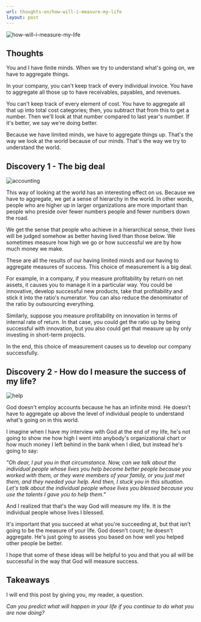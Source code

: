 ```yaml
---
url: thoughts-on/how-will-i-measure-my-life
layout: post
---
```


![how-will-i-measure-my-life][how-will-i-measure-my-life]

## Thoughts

You and I have finite minds. When we try to understand what's going on, we have to aggregate things.

In your company, you can't keep track of every individual invoice. You have to aggregate all those up to have receivables, payables, and revenues.

You can't keep track of every element of cost. You have to aggregate all that up into total cost categories; then, you subtract that from this to get a number. Then we'll look at that number compared to last year's number. If it's better, we say we're doing better.

Because we have limited minds, we have to aggregate things up. That's the way we look at the world because of our minds. That's the way we try to understand the world.

## Discovery 1 - The big deal

![accounting][accounting]

This way of looking at the world has an interesting effect on us. Because we have to aggregate, we get a sense of hierarchy in the world. In other words, people who are higher up in larger organizations are more important than people who preside over fewer numbers people and fewer numbers down the road.

We get the sense that people who achieve in a hierarchical sense, their lives will be judged somehow as better having lived than those below. We sometimes measure how high we go or how successful we are by how much money we make.

These are all the results of our having limited minds and our having to aggregate measures of success. This choice of measurement
is a big deal.

For example, in a company, if you measure profitability by return on net assets, it causes you to manage it in a particular way. You could be innovative, develop successful new products, take that profitability and stick it into the ratio's numerator. You can also reduce the denominator of the ratio by outsourcing everything.

Similarly, suppose you measure profitability on innovation in terms of internal rate of return. In that case, you could get the ratio up by being successful with innovation, but you also could get that measure up by only investing in short-term projects.

In the end, this choice of measurement causes us to develop our company successfully.

## Discovery 2 - How do I measure the success of my life?

![help][help]

God doesn't employ accounts because he has an infinite mind. He doesn't have to aggregate up above the level of individual people to understand what's going on in this world.

I imagine when I have my interview with God at the end of my life, he's not going to show me how high I went into anybody's organizational chart or how much money I left behind in the bank when I died, but instead he's going to say:

_"Oh dear, I put you in that circumstance. Now, can we talk about the individual people whose lives you help become better people because you worked with them, or they were members of your family, or you just met them, and they needed your help. And then, I stuck you in this situation. Let's talk about the individual people whose lives you blessed because you use the talents I gave you to help them."_

And I realized that that's the way God will measure my life. It is the individual people whose lives I blessed.

It's important that you succeed at what you're succeeding at, but that isn't going to be the measure of your life. God doesn't count; he doesn't aggregate. He's just going to assess you based on how well you helped other people be better.

I hope that some of these ideas will be helpful to you and that you all will be successful in the way that God will measure success.

## Takeaways

I will end this post by giving you, my reader, a question.

_Can you predict what will happen in your life if you continue to do what you are now doing?_

<!-- MARKDOWN LINKS & IMAGES -->

[how-will-i-measure-my-life]: /assets/images/thoughts-on/how-will-i-measure-my-life/how-will-i-measure-my-life.jpg
[accounting]: /assets/images/thoughts-on/how-will-i-measure-my-life/accounting.jpg
[help]: /assets/images/thoughts-on/how-will-i-measure-my-life/help.jpg
